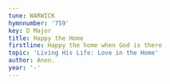 ```yaml
---
tune: WARWICK
hymnnumber: '759'
key: D Major
title: Happy the Home
firstline: Happy the home when God is there
topic: 'Living His Life: Love in the Home'
author: Anon.
year: '-'
---
```


